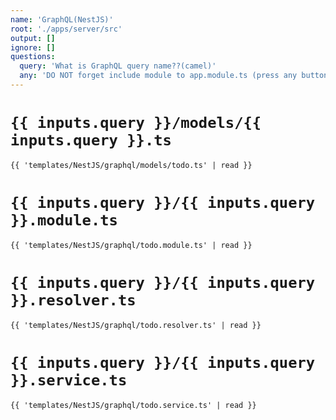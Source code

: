 ```yaml
---
name: 'GraphQL(NestJS)'
root: './apps/server/src'
output: []
ignore: []
questions:
  query: 'What is GraphQL query name??(camel)'
  any: 'DO NOT forget include module to app.module.ts (press any button)'
---
```


# `{{ inputs.query }}/models/{{ inputs.query }}.ts`
```tsx
{{ 'templates/NestJS/graphql/models/todo.ts' | read }}
```

# `{{ inputs.query }}/{{ inputs.query }}.module.ts`
```tsx
{{ 'templates/NestJS/graphql/todo.module.ts' | read }}
```

# `{{ inputs.query }}/{{ inputs.query }}.resolver.ts`
```tsx
{{ 'templates/NestJS/graphql/todo.resolver.ts' | read }}
```

<!-- # `{{ inputs.query }}/{{ inputs.query }}.resolver.spec.ts`
```tsx
{{ 'templates/NestJS/graphql/todo.resolver.spec.ts' | read }}
``` -->

# `{{ inputs.query }}/{{ inputs.query }}.service.ts`
```tsx
{{ 'templates/NestJS/graphql/todo.service.ts' | read }}
```

<!-- # `{{ inputs.query }}/{{ inputs.query }}.service.spec.ts`
```tsx
{{ 'templates/NestJS/graphql/todo.service.spec.ts' | read }}
``` -->
